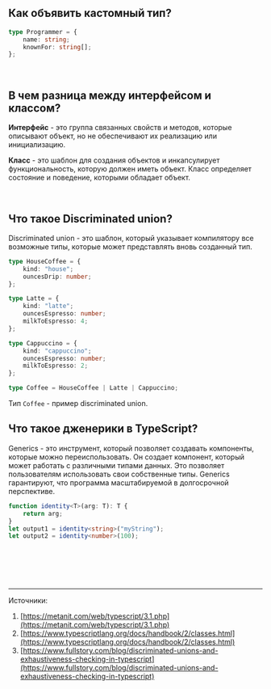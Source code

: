 ## <a name="custom-type"></a>Как объявить кастомный тип?

```typescript
type Programmer = {
	name: string;
	knownFor: string[];
};
```

<br/>

## <a name="interface-class"></a>В чем разница между интерфейсом и классом?

**Интерфейс** - это группа связанных свойств и методов, которые описывают объект, но не обеспечивают их реализацию или инициализацию.

**Класс** - это шаблон для создания объектов и инкапсулирует функциональность, которую должен иметь объект. Класс определяет состояние и поведение, которыми обладает объект.

<br/>

## <a name="discriminated"></a>Что такое Discriminated union?

Discriminated union - это шаблон, который указывает компилятору все возможные типы, которые может представлять вновь созданный тип.

```typescript
type HouseCoffee = {
	kind: "house";
	ouncesDrip: number;
};

type Latte = {
	kind: "latte";
	ouncesEspresso: number;
	milkToEspresso: 4;
};

type Cappuccino = {
	kind: "cappuccino";
	ouncesEspresso: number;
	milkToEspresso: 2;
};

type Coffee = HouseCoffee | Latte | Cappuccino;
```

Тип `Coffee` - пример discriminated union.
<br/>

## <a name="generics"></a>Что такое дженерики в TypeScript?

Generics - это инструмент, который позволяет создавать компоненты, которые можно переиспользовать. Он создает компонент, который может работать с различными типами данных. Это позволяет пользователям использовать свои собственные типы. Generics гарантируют, что программа масштабируемой в долгосрочной перспективе.

```typescript
function identity<T>(arg: T): T {
	return arg;
}
let output1 = identity<string>("myString");
let output2 = identity<number>(100);
```

<br/>
<br/>
<br/>
<br/>

<hr/>

Источники:<br/>

1. [https://metanit.com/web/typescript/3.1.php](https://metanit.com/web/typescript/3.1.php)
2. [https://www.typescriptlang.org/docs/handbook/2/classes.html](https://www.typescriptlang.org/docs/handbook/2/classes.html)
3. [https://www.fullstory.com/blog/discriminated-unions-and-exhaustiveness-checking-in-typescript](https://www.fullstory.com/blog/discriminated-unions-and-exhaustiveness-checking-in-typescript)
